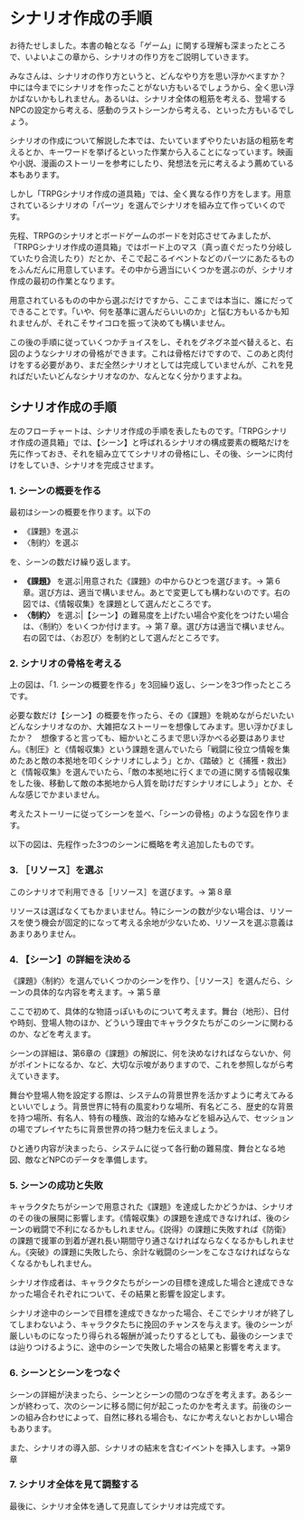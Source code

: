 # シナリオ作成の手順

お待たせしました。本書の軸となる「ゲーム」に関する理解も深まったところで、いよいよこの章から、シナリオの作り方をご説明していきます。

みなさんは、シナリオの作り方というと、どんなやり方を思い浮かべますか？　中には今までにシナリオを作ったことがない方もいるでしょうから、全く思い浮かばないかもしれません。あるいは、シナリオ全体の粗筋を考える、登場するNPCの設定から考える、感動のラストシーンから考える、といった方もいるでしょう。

シナリオの作成について解説した本では、たいていまずやりたいお話の粗筋を考えるとか、キーワードを挙げるといった作業から入ることになっています。映画や小説、漫画のストーリーを参考にしたり、発想法を元に考えるよう薦めている本もあります。

しかし「TRPGシナリオ作成の道具箱」では、全く異なる作り方をします。用意されているシナリオの「パーツ」を選んでシナリオを組み立て作っていくのです。

先程、TRPGのシナリオとボードゲームのボードを対応させてみましたが、「TRPGシナリオ作成の道具箱」ではボード上のマス（真っ直ぐだったり分岐していたり合流したり）だとか、そこで起こるイベントなどのパーツにあたるものをふんだんに用意しています。その中から適当にいくつかを選ぶのが、シナリオ作成の最初の作業となります。

用意されているものの中から選ぶだけですから、ここまでは本当に、誰にだってできることです。「いや、何を基準に選んだらいいのか」と悩む方もいるかも知れませんが、それこそサイコロを振って決めても構いません。

この後の手順に従っていくつかチョイスをし、それをグネグネ並べ替えると、右図のようなシナリオの骨格ができます。これは骨格だけですので、このあと肉付けをする必要があり、まだ全然シナリオとしては完成していませんが、これを見ればだいたいどんなシナリオなのか、なんとなく分かりますよね。

## シナリオ作成の手順

左のフローチャートは、シナリオ作成の手順を表したものです。「TRPGシナリオ作成の道具箱」では、【シーン】と呼ばれるシナリオの構成要素の概略だけを先に作っておき、それを組み立ててシナリオの骨格にし、その後、シーンに肉付けをしていき、シナリオを完成させます。

### 1. シーンの概要を作る

最初はシーンの概要を作ります。以下の

* 《課題》を選ぶ
* 〈制約〉を選ぶ

を、シーンの数だけ繰り返します。

* __《課題》__ を選ぶ|用意された《課題》の中からひとつを選びます。→ 第６章。選び方は、適当で構いません。あとで変更しても構わないのです。右の図では、《情報収集》を課題として選んだところです。
* __〈制約〉__ を選ぶ|【シーン】の難易度を上げたい場合や変化をつけたい場合は、〈制約〉をいくつか付けます。→ 第７章。選び方は適当で構いません。右の図では、〈お忍び〉を制約として選んだところです。

### 2. シナリオの骨格を考える

上の図は、「1. シーンの概要を作る」を3回繰り返し、シーンを3つ作ったところです。

必要な数だけ【シーン】の概要を作ったら、その《課題》を眺めながらだいたいどんなシナリオなのか、大雑把なストーリーを想像してみます。思い浮かびましたか？　想像すると言っても、細かいところまで思い浮かべる必要はありません。《制圧》と《情報収集》という課題を選んでいたら「戦闘に役立つ情報を集めたあと敵の本拠地を叩くシナリオにしよう」とか、《踏破》と《捕獲・救出》と《情報収集》を選んでいたら、「敵の本拠地に行くまでの道に関する情報収集をした後、移動して敵の本拠地から人質を助けだすシナリオにしよう」とか、そんな感じでかまいません。

考えたストーリーに従ってシーンを並べ、「シーンの骨格」のような図を作ります。

以下の図は、先程作った3つのシーンに概略を考え追加したものです。

### 3. ［リソース］を選ぶ

このシナリオで利用できる［リソース］を選びます。→ 第８章

リソースは選ばなくてもかまいません。特にシーンの数が少ない場合は、リソースを使う機会が固定的になって考える余地が少ないため、リソースを選ぶ意義はあまりありません。

### 4. 【シーン】の詳細を決める

《課題》〈制約〉を選んでいくつかのシーンを作り、［リソース］を選んだら、シーンの具体的な内容を考えます。→ 第５章

ここで初めて、具体的な物語っぽいものについて考えます。舞台（地形）、日付や時刻、登場人物のほか、どういう理由でキャラクタたちがこのシーンに関わるのか、などを考えます。

シーンの詳細は、第6章の《課題》の解説に、何を決めなければならないか、何がポイントになるか、など、大切な示唆がありますので、これを参照しながら考えていきます。

舞台や登場人物を設定する際は、システムの背景世界を活かすように考えてみるといいでしょう。背景世界に特有の風変わりな場所、有名どころ、歴史的な背景を持つ場所、有名人、特有の種族、政治的な絡みなどを組み込んで、セッションの場でプレイヤたちに背景世界の持つ魅力を伝えましょう。

ひと通り内容が決まったら、システムに従って各行動の難易度、舞台となる地図、敵などNPCのデータを準備します。

### 5. シーンの成功と失敗

キャラクタたちがシーンで用意された《課題》を達成したかどうかは、シナリオのその後の展開に影響します。《情報収集》の課題を達成できなければ、後のシーンの戦闘で不利になるかもしれません。《説得》の課題に失敗すれば《防衛》の課題で援軍の到着が遅れ長い期間守り通さなければならなくなるかもしれません。《突破》の課題に失敗したら、余計な戦闘のシーンをこなさなければならなくなるかもしれません。

シナリオ作成者は、キャラクタたちがシーンの目標を達成した場合と達成できなかった場合それぞれについて、その結果と影響を設定します。

シナリオ途中のシーンで目標を達成できなかった場合、そこでシナリオが終了してしまわないよう、キャラクタたちに挽回のチャンスを与えます。後のシーンが厳しいものになったり得られる報酬が減ったりするとしても、最後のシーンまでは辿りつけるように、途中のシーンで失敗した場合の結果と影響を考えます。

### 6. シーンとシーンをつなぐ

シーンの詳細が決まったら、シーンとシーンの間のつなぎを考えます。あるシーンが終わって、次のシーンに移る間に何が起こったのかを考えます。前後のシーンの組み合わせによって、自然に移れる場合も、なにか考えないとおかしい場合もあります。

また、シナリオの導入部、シナリオの結末を含むイベントを挿入します。→第9章

### 7. シナリオ全体を見て調整する

最後に、シナリオ全体を通して見直してシナリオは完成です。
